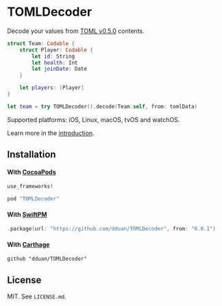 # TOMLDecoder

Decode your values from [TOML v0.5.0][] contents.

```swift
struct Team: Codable {
    struct Player: Codable {
        let id: String
        let health: Int
        let joinDate: Date
    }

    let players: [Player]
}

let team = try TOMLDecoder().decode(Team.self, from: tomlData)
```

Supported platforms: iOS, Linux, macOS, tvOS and watchOS.

Learn more in the [introduction](Documentation/Introduction.md).

[TOML v0.5.0]: https://github.com/toml-lang/toml/blob/master/versions/en/toml-v0.5.0.md

## Installation

#### With [CocoaPods](http://cocoapods.org/)

```ruby
use_frameworks!

pod "TOMLDecoder"
```

#### With [SwiftPM](https://swift.org/package-manager)

```swift
.package(url: "https://github.com/dduan/TOMLDecoder", from: "0.0.1")
```

#### With [Carthage](https://github.com/Carthage/Carthage)

```
github "dduan/TOMLDecoder"
```

## License

MIT. See `LICENSE.md`.
